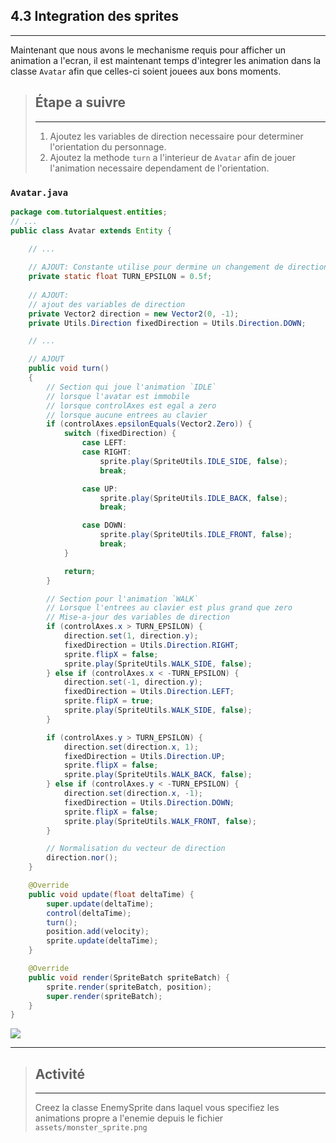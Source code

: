 
## 4.3 Integration des sprites
---

Maintenant que nous avons le mechanisme requis pour afficher un animation a l'ecran, il est maintenant temps d'integrer les animation dans la classe `Avatar` afin que celles-ci soient jouees aux bons moments.

> ## Étape a suivre
> ---
> 1. Ajoutez les variables de direction necessaire pour determiner l'orientation du personnage.
> 2. Ajoutez la methode `turn` a l'interieur de `Avatar` afin de jouer l'animation necessaire dependament de l'orientation.

### ```Avatar.java```
```java
package com.tutorialquest.entities;
// ...
public class Avatar extends Entity {
    
    // ...

    // AJOUT: Constante utilise pour dermine un changement de direction
    private static float TURN_EPSILON = 0.5f;
    
    // AJOUT:
    // ajout des variables de direction
    private Vector2 direction = new Vector2(0, -1);
    private Utils.Direction fixedDirection = Utils.Direction.DOWN;    

    // ...

    // AJOUT
    public void turn()
    {        
        // Section qui joue l'animation `IDLE` 
        // lorsque l'avatar est immobile
        // lorsque controlAxes est egal a zero
        // lorsque aucune entrees au clavier
        if (controlAxes.epsilonEquals(Vector2.Zero)) {
            switch (fixedDirection) {
                case LEFT:
                case RIGHT:
                    sprite.play(SpriteUtils.IDLE_SIDE, false);
                    break;

                case UP:
                    sprite.play(SpriteUtils.IDLE_BACK, false);
                    break;

                case DOWN:
                    sprite.play(SpriteUtils.IDLE_FRONT, false);
                    break;
            }

            return;
        }

        // Section pour l'animation `WALK`
        // Lorsque l'entrees au clavier est plus grand que zero
        // Mise-a-jour des variables de direction
        if (controlAxes.x > TURN_EPSILON) {
            direction.set(1, direction.y);
            fixedDirection = Utils.Direction.RIGHT;
            sprite.flipX = false;
            sprite.play(SpriteUtils.WALK_SIDE, false);
        } else if (controlAxes.x < -TURN_EPSILON) {
            direction.set(-1, direction.y);
            fixedDirection = Utils.Direction.LEFT;
            sprite.flipX = true;
            sprite.play(SpriteUtils.WALK_SIDE, false);
        }

        if (controlAxes.y > TURN_EPSILON) {
            direction.set(direction.x, 1);
            fixedDirection = Utils.Direction.UP;
            sprite.flipX = false;
            sprite.play(SpriteUtils.WALK_BACK, false);
        } else if (controlAxes.y < -TURN_EPSILON) {
            direction.set(direction.x, -1);
            fixedDirection = Utils.Direction.DOWN;
            sprite.flipX = false;
            sprite.play(SpriteUtils.WALK_FRONT, false);
        }

        // Normalisation du vecteur de direction
        direction.nor();
    }

    @Override
    public void update(float deltaTime) {
        super.update(deltaTime);
        control(deltaTime);
        turn();
        position.add(velocity);
        sprite.update(deltaTime);
    }

    @Override
    public void render(SpriteBatch spriteBatch) {
        sprite.render(spriteBatch, position);
        super.render(spriteBatch);
    }
}
```

![](./resources/first-animations.gif) 

---
> ## Activité
> ---
> Creez la classe EnemySprite dans laquel vous specifiez les animations propre a l'enemie depuis le fichier `assets/monster_sprite.png`
